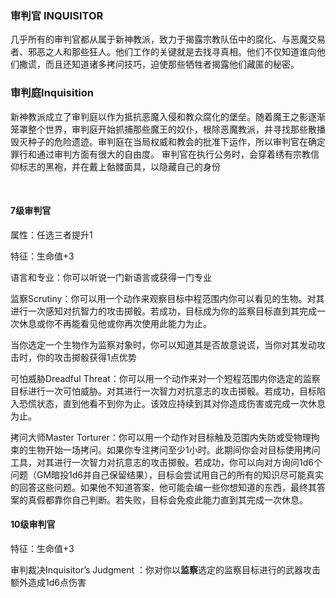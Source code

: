 ### 审判官 INQUISITOR

几乎所有的审判官都从属于新神教派，致力于揭露宗教队伍中的腐化、与恶魔交易者、邪恶之人和那些狂人。他们工作的关键就是去找寻真相。他们不仅知道谁向他们撒谎，而且还知道诸多拷问技巧，迫使那些牺牲者揭露他们藏匿的秘密。

### 审判庭Inquisition

新神教派成立了审判庭以作为抵抗恶魔入侵和教众腐化的堡垒。随着魔王之影逐渐笼罩整个世界，审判庭开始抓捕那些魔王的奴仆，根除恶魔教派，并寻找那些散播毁灭种子的危险遗迹。审判庭在当局权威和教会的批准下运作，所以审判官在确定罪行和通过审判方面有很大的自由度。
审判官在执行公务时，会穿着绣有宗教信仰标志的黑袍，并在戴上骷髅面具，以隐藏自己的身份

 

#### 7级审判官

属性：任选三者提升1

特征：生命值+3

语言和专业：你可以听说一门新语言或获得一门专业

监察Scrutiny：你可以用一个动作来观察目标中程范围内你可以看见的生物。对其进行一次感知对抗智力的攻击掷骰。若成功，目标成为你的监察目标直到其完成一次休息或你不再能看见他或你再次使用此能力为止。

当你选定一个生物作为监察对象时，你可以知道其是否故意说谎，当你对其发动攻击时，你的攻击掷骰获得1点优势

可怕威胁Dreadful
Threat：你可以用一个动作来对一个短程范围内你选定的监察目标进行一次可怕威胁。对其进行一次智力对抗意志的攻击掷骰。若成功，目标陷入恐慌状态，直到他看不到你为止。该效应持续到其对你造成伤害或完成一次休息为止。

拷问大师Master
Torturer：你可以用一个动作对目标触及范围内失防或受物理拘束的生物开始一场拷问。如果你专注拷问至少1小时。此期间你会对目标使用拷问工具，对其进行一次智力对抗意志的攻击掷骰。若成功，你可以向对方询问1d6个问题（GM暗投1d6并自己保留结果），目标会尝试用自己的所有的知识尽可能真实的回答这些问题。如果他不知道答案，他可能会编一些你想知道的东西，最终其答案的真假都靠你自己判断。若失败，目标会免疫此能力直到其完成一次休息。

#### 10级审判官

特征：生命值+3

审判裁决Inquisitor’s Judgment
：你对你以**监察**选定的监察目标进行的武器攻击额外造成1d6点伤害
